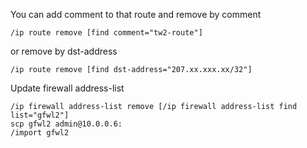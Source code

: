 You can add comment to that route and remove by comment
```
/ip route remove [find comment="tw2-route"]
```

or remove by dst-address
```
/ip route remove [find dst-address="207.xx.xxx.xx/32"]
```

Update firewall address-list
```
/ip firewall address-list remove [/ip firewall address-list find list="gfwl2"]
scp gfwl2 admin@10.0.0.6:
/import gfwl2
```
